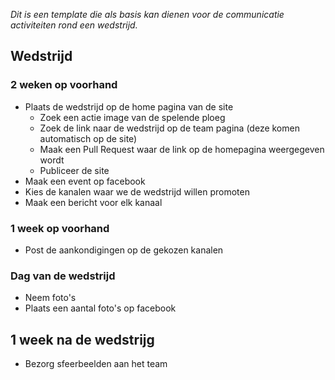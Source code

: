 _Dit is een template die als basis kan dienen voor de communicatie activiteiten rond een wedstrijd._

## Wedstrijd

### 2 weken op voorhand

* Plaats de wedstrijd op de home pagina van de site
  * Zoek een actie image van de spelende ploeg
  * Zoek de link naar de wedstrijd op de team pagina (deze komen automatisch op de site)
  * Maak een Pull Request waar de link op de homepagina weergegeven wordt
  * Publiceer de site
* Maak een event op facebook
* Kies de kanalen waar we de wedstrijd willen promoten
* Maak een bericht voor elk kanaal

### 1 week op voorhand

* Post de aankondigingen op de gekozen kanalen

### Dag van de wedstrijd

* Neem foto's
* Plaats een aantal foto's op facebook

## 1 week na de wedstrijg

* Bezorg sfeerbeelden aan het team
